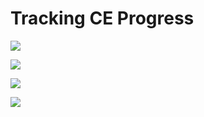 # Tracking CE Progress











![](../.gitbook/assets/updated-locker.png)



![](../.gitbook/assets/edit-after.png)



![](../.gitbook/assets/ces-added.png)



![](../.gitbook/assets/locker-progress.png)

